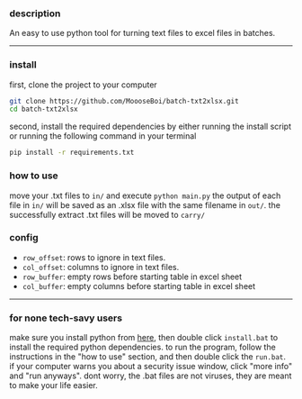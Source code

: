 ### description
An easy to use python tool for turning text files to excel files in batches.

---

### install
first, clone the project to your computer
```sh
git clone https://github.com/MoooseBoi/batch-txt2xlsx.git
cd batch-txt2xlsx
```

second, install the required dependencies by either running the install script or running the following command in your terminal
```sh
pip install -r requirements.txt
```

### how to use
move your .txt files to `in/` and execute `python main.py` 
the output of each file in `in/` will be saved as an .xlsx file with the same filename in `out/`.
the successfully extract .txt files will be moved to `carry/`

### config
- `row_offset`: rows to ignore in text files.
- `col_offset`: columns to ignore in text files.
- `row_buffer`: empty rows before starting table in excel sheet
- `col_buffer`: empty columns before starting table in excel sheet

---

### for none tech-savy users
make sure you install python from [here](https://www.python.org/downloads/), then double click `install.bat` to install the required python dependencies.
to run the program, follow the instructions in the "how to use" section, and then double click the `run.bat`.
if your computer warns you about a security issue window, click "more info" and "run anyways". dont worry, the .bat files are not viruses, they are meant to make your life easier.
